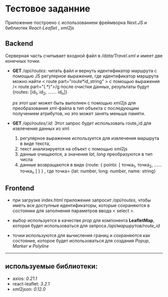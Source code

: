 # **Тестовое заданние**

Приложение построено с использованием фреймворка _Next.JS_ и библиотек _React-Leaflet_ , _xml2js_

## **Backend**

Серверная часть считывает входной файл в _/data/Travel.xml_ и имеет две конечных точки.

- **GET** _/api/routes_: читать файл и вернуть идентификатор маршрута с помощью JS регулярное выражение, где идентификатор маршрута можно найти < route part="route\*id_string" > с помощью выражения /< route part="(.\*)">/g
  после очистки данных, результаты будут {routes: [id<sub>1</sub>, id<sub>2</sub>, ....... id<sub>n</sub>]}

  _ps_ этот шаг может быть выполнен с помощью xml2js для преобразования xml-файла в тип объекта с последующим получением атрибутов, но это может занять меньше памяти.

- **GET** _/api/routes/:id_: Этот запрос будет использовать route_id для извлечения данных из xml

  1. регулярное выражение используется для извлечения маршрута в виде текста,
  2. текст анализируется на объект с помощью xml2js
  3. данные очищаются, а значения _lat_, _long_ преобразуются в тип числа
  4. данные возвращаются в виде {route: { points: [ точка<sub>1</sub>, точка<sub>2</sub>, ...... точка<sub>n</sub> ] } }
     , где точка= {lat: number, long: number, name: string}

## Frontend

- при загрузке index.html приложение запросит _/api/routes_, чтобы иметь все доступные идентификаторы, которые сохраняются в состоянии для заполнения параметров ввода < select >.

- выбор используется в качестве _prop_ для компонента **LeafletMap**, которая будет использоваться для запроса _/api/маршрутов/route_id_

- точки используются для вычисления границ и сохраняются как состояние, которое будет использоваться для создания _Popup_, _Marker_ и _Polyline_

---

## используемые библиотеки:

- axios: _0.21.1_
- react-leaflet: _3.2.1_
- xml2json: _0.12.0_
